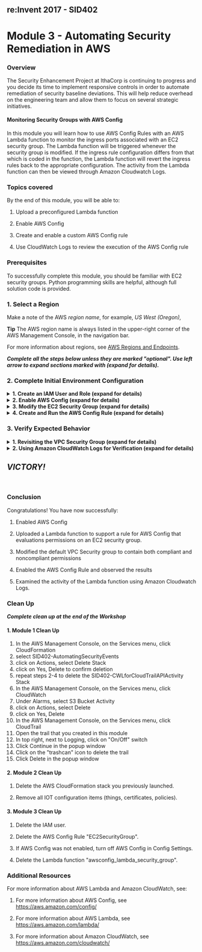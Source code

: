 ## re:Invent 2017 - SID402

# Module 3 - Automating Security Remediation in AWS

### Overview

The Security Enhancement Project at IthaCorp is continuing to progress and you decide its time to implement responsive controls in order to automate remediation of security baseline deviations. This will help reduce overhead on the engineering team and allow them to focus on several strategic initiatives.

#### Monitoring Security Groups with AWS Config

In this module you will learn how to use AWS Config Rules with an AWS Lambda function to monitor the ingress ports associated with an EC2 security group. The Lambda function will be triggered whenever the
security group is modified. If the ingress rule configuration differs from that which is coded in the function, the Lambda function will revert the ingress rules back to the appropriate configuration. The
activity from the Lambda function can then be viewed through Amazon Cloudwatch Logs.

### Topics covered

By the end of this module, you will be able to:

1.  Upload a preconfigured Lambda function

2.  Enable AWS Config

3.  Create and enable a custom AWS Config rule

4.  Use CloudWatch Logs to review the execution of the AWS Config rule

### Prerequisites

To successfully complete this module, you should be familiar with EC2 security groups. Python programming skills are helpful, although full solution code is provided.

### 1. Select a Region

Make a note of the AWS *region name*, for example, *US West (Oregon),*

**Tip** The AWS region name is always listed in the upper-right corner of the AWS Management Console, in the navigation bar.

For more information about regions, see [AWS Regions and Endpoints](http://docs.aws.amazon.com/general/latest/gr/rande.html).

___Complete all the steps below unless they are marked "optional". Use left arrow to expand sections marked with (expand for details).___

### 2. Complete Initial Environment Configuration

<details>
<summary><strong>1. Create an IAM User and Role (expand for details)
</strong></summary><p>
<br/>
<probably need more instruction here>
1.  Login to the AWS Console. Create a new user (e.g. test4user) for this
    module and attach an IAM inline policy [MonitoringSGwithAWSConfigStudentPolicy.json](https://github.com/awslabs/aws-security-odyssey/tree/master/SID402Workshop/3_AutoSecRemediation/templates/MonitoringSGwithAWSConfigStudentPolicy.json). You can copy the following text and paste it into the IAM console.

````
{
    "Version": "2012-10-17",
    "Statement": [
    {
        "Effect":"Allow",
        "Action":[
            "ec2:Describe*",
            "ec2:Authorize*",
            "elasticloadbalancing:*",
            "autoscaling:*",
            "cloudwatch:*",
            "elasticbeanstalk:*",
            "config:*",
            "events:*",
            "iam:*",
            "iam:AddRoleToInstanceProfile",
            "iam:CreateInstanceProfile",
            "iam:Get*",
            "iam:PassRole",
            "iam:CreateRole",
            "iam:PutRolePolicy",
            "iam:List*",
            "iam:CreatePolicyVersion",
            "iam:DeletePolicyVersion",
            "iam:CreatePolicy",
            "kms:List*",
            "kms:Get*",
            "s3:*",
            "sns:*",
            "sqs:*",
            "tag:Get*",
            "logs:*",
            "lambda:*",
            "cloudformation:*",
            "vpc:*"
        ],
        "Resource":"*"
    },
      {
      "Sid": "LimitedAttachmentPermissions",
      "Effect": "Allow",
      "Action": [
        "iam:AttachUserPolicy",
        "iam:DetachUserPolicy",
        "iam:DetachRolePolicy",
        "iam:AttachRolePolicy"
      ],
      "Resource": "*",
      "Condition": {
        "ArnEquals": {
          "iam:PolicyArn": [
            "arn:aws:iam::aws:policy/service-role/AWSConfigRole"
            ]
        }
      }
    },
      {
      "Sid": "MoreLimitedAttachmentPermissions",
      "Effect": "Allow",
      "Action": [
        "iam:AttachRolePolicy"
      ],
      "Resource": "*",
      "Condition": {
        "ArnLike": {
          "iam:PolicyArn": [
            "arn:aws:iam::*:policy/service-role/*AWSConfigDeliveryPermissions*"
            ]
        }
      }
    },
    {
        "Effect": "Deny",
        "Action": [
            "ec2:RunInstances"
        ],
        "Resource": "arn:aws:ec2:*:*:instance/*"
    }
    ]
}
````


2.  Login to the AWS console using the new user and confirm the preferred region.
</details>

<details>
<summary><strong>2. Enable AWS Config (expand for details)
</strong></summary><p>
<br/>

1.  On the **Services** menu, click **Config**.

2.  Click **Get Started** if you see a button with that text, else click
    **Settings**.

3.  Under Resource types to record, *uncheck* the box **Record all resources supported in this region**.

4.  Click inside of the **Specific types** box. A scroll box field will appear. Scroll down to the EC2 section and click **SecurityGroup**. You should see **EC2: Security Group** appear in the **Specific types** box. Click outside of the box to close the scroll box field.

5.  Under **Amazon S3 bucket**, select **Create a bucket**. In the **Bucket name** field, use the default name that is provided. Leave the **Prefix (optional)** text box empty. *Make sure that the Bucket Name is not already created else you will get a bucket already exist error.*

6.  Under **AWS Config Role**, select **Create a Role**. In the **Role name** field, use the default name that is provided.

7.  Click the **Next** button at the bottom right of the web page.

8.  On the **AWS Config Rules** page, do not select any rules. You will add a custom rule later. Click **Next**.

9.  On the **Review** page, click **Confirm.** After a while, you will see the **Config Dashboard** page appear.

![](./images/image3.png)

10.  Under **AWS Config on the left panel**, click the **Resources** button. A scrollable window will appear with a list of check boxes. Select (check) all of them (be sure to scroll the entire window down as some may be hidden). Make sure you select (check) **SecurityGroup.** Click **Look Up**. You will see a message telling you that resources are being loaded.

Notice that many resources appear in addition to **EC2 Security Group** even though we told AWS Config in step 9 to record the resource type **EC2 Security Group**. The reason for this is that AWS Config also tracks resources *related to* the resource we are primarily interested in because those related resources can affect the behavior of the primary resources, in this case EC2 security groups, which are being tracked. Many of these related resources are part of the environment in which you are working. We are now going to configure the settings of the default security group that has already been installed for you.
</details>

<details>
<summary><strong>3. Modify the EC2 Security Group (expand for details)
</strong></summary><p>
<br/>

1.  Click the **Services** menu and select **VPC.** The **VPC Dashboard** will appear.

2.  On the left hand side of the window click **Security Groups**.

3.  There should be one security group entry with the same **sg-** followed by some characters (Default VPC Security Group). Click on the check box. You will see the security group configuration appear below with four “folder tabs.”

4.  Click on the Inbound Rules tab and click the **Edit** button.

5.  Click in the field under **Type** column and change the type to **HTTP (80)**. Under the **Source** column, click in the field and enter **0.0.0.0/0** and then click the **Add another rule** button. The default VPC Security Group has this rule added by default normally. If it is already there, skip to next step.

6.  Click in the field under **Type** column for the new row and change the type to **HTTPS (443)**. Under the **Source** column, click in the field and enter **0.0.0.0/0** and then click the **Add another rule** button.

7.  Click in the field under **Type** column for the new row and change the type to **SMTPS (465)**. Under the **Source** column, click in the field and enter **0.0.0.0/0** and then click the **Add another rule** button.

8.  Click in the field under **Type** column for the new row and change the type to **IMAPS (993)**. Under the **Source** column, click in the field and enter **0.0.0.0/0** and click the **Save** button.

Your Inbound Rules should look like this:
![](./images/image4.png)

You have now set up the ingress configuration of the default security
</details>

<details>
<summary><strong>4. Create and Run the AWS Config Rule (expand for details)
</strong></summary><p>
<br/>

1.  Click on the **Services** menu and select **Config.** The AWS Config page will appear.

2.  On the left side of the window, click **Rules**. On the bottom of the window, you should see “*No rules. Click Add rule to create a rule”.* Go ahead and click the **Add rule** button. The **Add rule** page will appear.

3.  Click the **Add custom rule** button.

4.  In the **Name** field, enter **EC2SecurityGroup**.

5.  In the Description field enter “Restrict ingress ports to HTTP and
    HTTPS”.

6.  Click the **Create AWS Lambda function** link. Click **Author From
    Scratch** button.

7.  In the Name field enter awsconfig_lambda_security_group

8.  In the **Role** field select **Create a custom role** and a new page
    window will appear.

9.  In the **IAM Role** field, select **Create new IAM Role** and in the **Role Name** field enter awsconfig_lambda_ec2_security_group_role

10. Click on **View Policy Document** to open the policy window and then click on the **Edit** link. Click **Ok** if a warning message appears about reading the documentation.

11. In the policy window erase the existing content and enter the following:

````
{
    "Version": "2012-10-17",
    "Statement": [
        {
            "Effect": "Allow",
            "Action": [
                "logs:CreateLogGroup",
                "logs:CreateLogStream",
                "logs:PutLogEvents"
            ],
            "Resource": "arn:aws:logs:*:*:*"
        },
        {
            "Effect": "Allow",
            "Action": [
                "config:PutEvaluations",
                "ec2:DescribeSecurityGroups",
                "ec2:AuthorizeSecurityGroupIngress",
                "ec2:RevokeSecurityGroupIngress"
            ],
            "Resource": "*"
        }
    ]
}
````

12.  Click the **Allow** button. The page will close and you will return to the Lambda **Basic Information** page.

13.  Click **Create function**

14.  For Runtime select Python 2.7

15.  For Code entry type select **Upload a file from Amazon S3**

16.  Click the Upload button under Function Package and upload the [awsconfig_lambda_security_group.zip](https://s3-us-west-2.amazonaws.com/sid402-artifacts/lambda/awsconfig_lambda_security_group.py.zip) file.

17.  In the Handler field enter awsconfig_lambda_security_group.lambda_handler

18.  Let the **Memory (MB)** field under Basic Settings field with the default value of 128.

19.  In the **Timeout** fields, set **min** to 1 and **sec** to 0. Lambda functions can run for a maximum of five minutes. This is particular function typically takes less than five seconds to run so allowing one minute should be more than adequate.

20.  For **VPC** under Network tab, accept the default value of **No VPC**.

21. Click “Save” button.

22. You should see Python code that looks similar to what appears below. If you don’t see code, revisit the work you did in steps 14 and 15. The part of the handler name to the left of the period must match the file name.

![](./images/image5.png)

Let’s take a look at a few things in the code. Scroll down to where you see the value **REQUIRED_PERMISSIONS**.

![](./images/image6.png)

This is an array of desired ingress IP Permissions in the format used by the **describe_security_groups()** API call which is used later in the code. Notice that the array only contains permissions for HTTP (TCP port 80) and HTTPS (TCP port 443). It does not contain the permissions we added for SMTPS (TCP port 465) and IMAPS (TCP port 993).

If the ingress permissions contain anything other than the permissions in this array, the code uses the
**authorize_security_group_ingress()** and **revoke_security_group_ingress()** calls to add or remove
permissions as appropriate. Therefore, we should expect that the SMTPS (TCP port 465) and IMAPS (TCP port 993) permissions should be removed when we run this function.

23.  On the upper right part of the page you should some text following **ARN**. Copy the text beginning with **arn:aws:lambda** all the way to the end into scratch text file or leave it in your copy/paste buffer. It should look something like this: *arn:aws:lambda:us-west-2:account number:function:awsconfig_lambda_security_group*

 Go back to the **AWS Config** page that should still be open to **Add custom rule**.

 __Note:__ If you closed the AWS Config page accidentally, then go back to the Lambda page you were just on and click **Services** and select **Config** and do steps 2.1-2.5 again and then continue below.

24.  In the **AWS Lambda function ARN** field, enter the **arn:aws:lambda** value that you copied in the previous step.

25.  For Trigger type select **Configuration changes**.

26.  For **Scope of changes** select the radio box for **Resources**. Click in the **Resources** text box scroll box will appear.

27.  Pick **EC2: SecurityGroup**. Leave **Resource identifier** empty since we only have one security group in this module.

28.  In **Rule parameters**, in the **Key** field enter **debug** and in the **Value** field enter **true** to generate additional data you can look at later if you choose.

29.  Click **Save**. You will return to the AWS Config Rules page. Under the **Compliance** column, you will see the function has been submitted for an initial evaluation. This initial evaluation may take several minutes to complete. This same evaluation will also take place whenever the security group is changed again in the future. Click the refresh button periodically as well to update the evaluation status.

![](./images/image7.png)

30.  Once the compliance evaluation has taken place, you should see the
    following:

![](./images/image8.png)
</details>

### 3. Verify Expected Behavior

<details>
<summary><strong>1. Revisiting the VPC Security Group (expand for details)
</strong></summary><p>
<br/>

1.  We will now examine the VPC security group that we had previously created to allow HTTP, HTTPS, IMAPS, and SMTPS traffic. Click the **Services** menu and select **VPC**. The **VPC Dashboard** will appear.

2.  On the left hand side of the window click Security Groups.

3.  Click the **Inbound** tab that appears below. Notice that only HTTP and HTTPS traffic are permitted as shown below.

![](./images/image9.png)

 This corresponds to the **REQUIRED_PERMISSIONS** that were configured into the Lambda function as described in step 44. The Lambda function detected the additional permissions for SMTPS (TCP port 465) and IMAPS (TCP port 993) that were present in the security group and removed them. In this case, the detection happened during the initial rule validation. If you were to modify the security group again, a
 compliance evaluation would be triggered which would again invoke the Lambda function and the changes would be reverted.
</details>

<details>
<summary><strong>2. Using Amazon CloudWatch Logs for Verification (expand for details)
</strong></summary><p>
<br/>

1.  We will now use Amazon CloudWatch Logs to see what the Lambda function did. Click the **Services** menu and select **Cloudwatch.**

2.  On the left side of page, select **Logs**.

3.  Click on the link that contains **awsconfig_lambda_security_group**.

4.  Under **Log Streams**, beginning with the top link, click each link until you see an entry that contains the words **revoking for** and expand the entry. You should see something similar to this. The security group values have been blacked out. This shows that the two entries for ports 993 and 465 have been removed.

![](./images/image10.png)

5.  (Optional) If have another 15 minutes remaining, modify the ingress ports of the security group as described in steps 17-24. That will trigger another evaluation of the security group configuration. After 8-13 minutes, the ingress port configuration will revert to include only HTTP (TCP port 80) and HTTPS (TCP port 443). You will be able to verify this by revisiting the security group settings.
</details>

## ___VICTORY!___

<br>

### Conclusion

Congratulations! You have now successfully:

1.  Enabled AWS Config

2.  Uploaded a Lambda function to support a rule for AWS Config that
    evaluations permissions on an EC2 security group.

3.  Modified the default VPC Security group to contain both compliant
    and noncompliant permissions

4.  Enabled the AWS Config Rule and observed the results

5.  Examined the activity of the Lambda function using Amazon Cloudwatch
    Logs.

### Clean Up

___Complete clean up at the end of the Workshop___

#### 1. Module 1 Clean Up

1. In the AWS Management Console, on the Services menu, click CloudFormation
2. select SID402-AutomatingSecurityEvents
3. click on Actions, select Delete Stack
4. click on Yes, Delete to confirm deletion
5. repeat steps 2-4 to delete the SID402-CWLforCloudTrailAPIActivity Stack
6. In the AWS Management Console, on the Services menu, click CloudWatch
7. Under Alarms, select S3 Bucket Activity
8. click on Actions, select Delete
9. click on Yes, Delete
10. In the AWS Management Console, on the Services menu, click CloudTrail
11. Open the trail that you created in this module
12. In top right, next to Logging, click on "On/Off" switch
13. Click Continue in the popup window
14. Click on the "trashcan" icon to delete the trail
15. Click Delete in the popup window

#### 2. Module 2 Clean Up

1.  Delete the AWS CloudFormation stack you previously launched.

2.  Remove all IOT configuration items (things, certificates, policies).

#### 3. Module 3 Clean Up

1.  Delete the IAM user.

2.  Delete the AWS Config Rule "EC2SecurityGroup".

3. If AWS Config was not enabled, turn off AWS Config in Config Settings.

3. Delete the Lambda function "awsconfig_lambda_security_group".

### Additional Resources

For more information about AWS Lambda and Amazon CloudWatch, see:

1.  For more information about AWS Config, see
    <https://aws.amazon.com/config/>

2.  For more information about AWS Lambda, see
    <https://aws.amazon.com/lambda/>

3.  For more information about Amazon CloudWatch, see
    <https://aws.amazon.com/cloudwatch/>
